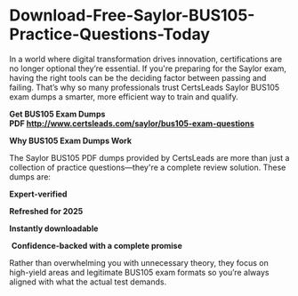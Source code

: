 # Download-Free-Saylor-BUS105-Practice-Questions-Today
<p>In a world where digital transformation drives innovation, certifications are no longer optional they&rsquo;re essential. If you&#39;re preparing for the Saylor exam, having the right tools can be the deciding factor between passing and failing. That&rsquo;s why so many professionals trust CertsLeads Saylor BUS105 exam dumps a smarter, more efficient way to train and qualify.</p> <p><strong>Get BUS105 Exam Dumps PDF&nbsp;<a href="http://www.certsleads.com/saylor/bus105-exam-questions">http://www.certsleads.com/saylor/bus105-exam-questions</a></strong></p> <p><strong>Why BUS105 Exam Dumps Work</strong></p> <p>The Saylor BUS105 PDF dumps provided by CertsLeads are more than just a collection of practice questions&mdash;they&#39;re a complete review solution. These dumps are:</p> <p><strong>Expert-verified</strong></p> <p><strong>Refreshed for 2025</strong></p> <p><strong>Instantly downloadable</strong></p> <p>&nbsp;<strong>Confidence-backed with a complete promise</strong></p> <p>Rather than overwhelming you with unnecessary theory, they focus on high-yield areas and legitimate BUS105 exam formats so you&rsquo;re always aligned with what the actual test demands.</p> <p>&nbsp;</p>
